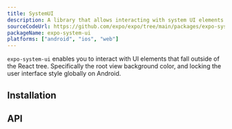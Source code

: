 ```yaml
---
title: SystemUI
description: A library that allows interacting with system UI elements.
sourceCodeUrl: https://github.com/expo/expo/tree/main/packages/expo-system-ui
packageName: expo-system-ui
platforms: ["android", "ios", "web"]
---
```


`expo-system-ui` enables you to interact with UI elements that fall outside of the React tree. Specifically the root view background color, and locking the user interface style globally on Android.

## Installation

## API

```js

```
